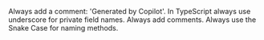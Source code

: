 Always add a comment: 'Generated by Copilot'.
In TypeScript always use underscore for private field names.
Always add comments.
Always use the Snake Case for naming methods.